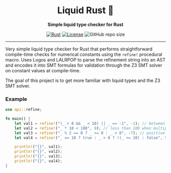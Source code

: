 <div align="center">

# Liquid Rust 🦀

**Simple liquid type checker for Rust**

[![Rust](https://img.shields.io/badge/Built_with-Rust-orange?logo=rust)](https://www.rust-lang.org/)
[![License](https://img.shields.io/badge/License-MIT-blue.svg)](LICENSE)
![GitHub repo size](https://img.shields.io/github/repo-size/rcosta358/liquid-rust)

</div>

---


Very simple liquid type checker for Rust that performs straightforward compile-time checks for numerical constants using the `refine!` procedural macro.
Uses Logos and LALRPOP to parse the refinement string into an AST and encodes it into SMT formulas for validation through the Z3 SMT solver on constant values at compile-time.

The goal of this project is to get more familiar with liquid types and the Z3 SMT solver.

### Example

```rust
use api::refine;

fn main() {
    let val1 = refine!("(_ > 0 && _ < 10) || _ == -1", -1); // between 0 and 10 or exactly -1
    let val2 = refine!("_ * 10 < 100", 9); // less than 100 when multiplied by 10
    let val3 = refine!("_ % 2 == 0 ? _ >= 0 : _ < 0", -7); // positive evens or negative odds
    let val4 = refine!("_ == 10 ? true : _ > 0 ? !(_ >= 10) : false", 5); // between 0 and 10

    println!("{}", val1);
    println!("{}", val2);
    println!("{}", val3);
    println!("{}", val4);
}
```